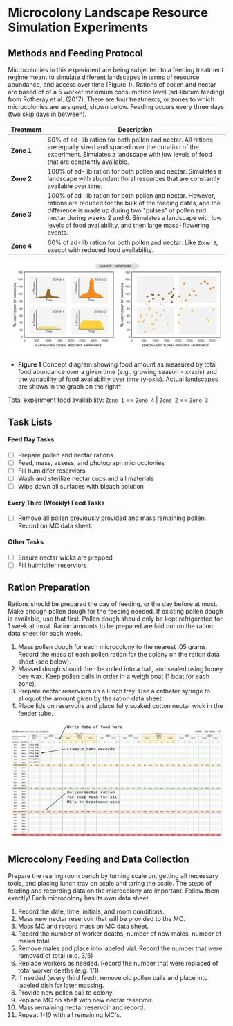 # Microcolony Landscape Resource Simulation Experiments
## Methods and Feeding Protocol

Microcolonies in this experiment are being subjected to a feeding treatment regime meant to simulate different landscapes in terms of resource abundance, and access over time (Figure 1).  Rations of pollen and nectar are based of of a 5 worker maximum consumption level (ad-libitum feeding) from Rotheray et al. (2017).  There are four treatments, or zones to which microcolonies are assigned, shown below.  Feeding occurs every three days (two skip days in between).   

Treatment | Description
--------- | -----------
**Zone 1** | 60% of ad-lib ration for both pollen and nectar.  All rations are equally sized and spaced over the duration of the experiment.  Simulates a landscape with low levels of food that are constantly available.
**Zone 2** | 100% of ad-lib ration for both pollen and nectar.  Simulates a landscape with abundant floral resources that are constantly available over time.  
**Zone 3** | 100% of ad-lib ration for both pollen and nectar.  However, rations are reduced for the bulk of the feeding dates, and the difference is made up during two "pulses" of pollen and nectar during weeks 2 and 6.  Simulates a landscape with low levels of food availability, and then large mass-flowering events.
**Zone 4** | 60% of ad-lib ration for both pollen and nectar.  Like `Zone 3`, execpt with reduced food availability.  

![Microcolony resource variation concept figure](/MC_ResourceVar_Concept-01.png) 
* **Figure 1** Concept diagram showing food amount as measured by total food abundance over a given time (e.g., growing season - x-axis) and the variability of food availability over time (y-axis).  Actual landscapes are shown in the graph on the right*

Total experiment food availability: `Zone 1` == `Zone 4` | `Zone 2` == `Zone 3`

## Task Lists
#### Feed Day Tasks
- [ ] Prepare pollen and nectar rations
- [ ] Feed, mass, assess, and photograph microcolonies
- [ ] Fill humidifer reserviors
- [ ] Wash and sterilize nectar cups and all materials
- [ ] Wipe down all surfaces with bleach solution

#### Every Third (Weekly) Feed Tasks
- [ ] Remove all pollen previously provided and mass remaining pollen.  Record on MC data sheet.


#### Other Tasks
- [ ] Ensure nectar wicks are prepped
- [ ] Fill huimidifer reserviors 

## Ration Preparation
Rations should be prepared the day of feeding, or the day before at most.  Make enough pollen dough for the feeding needed.  If existing pollen dough is available, use that first.  Pollen dough should only be kept refrigerated for 1 week at most.  Ration amounts to be prepared are laid out on the ration data sheet for each week.  

1. Mass pollen dough for each microcolony to the nearest .05 grams.  Record the mass of each pollen ration for the colony on the ration data sheet (see below).  
2. Massed dough should then be rolled into a ball, and sealed using honey bee wax.  Keep pollen balls in order in a weigh boat (1 boat for each zone).  
3. Prepare nectar reserviors on a lunch tray.  Use a catheter syringe to alloquot the amount given by the ration data sheet.  
4. Place lids on reservoirs and place fully soaked cotton nectar wick in the feeder tube.  

![Mircocolony feed schedule data sheet](/MC_FeedSched-01.png)

## Microcolony Feeding and Data Collection
Prepare the rearing room bench by turning scale on, getting all necessary tools, and placing lunch tray on scale and taring the scale.  The steps of feeding and recording data on the microcolony are important.  Follow them exactly!  Each microcolony has its own data sheet.

1. Record the date, time, initials, and room conditions.
2. Mass new nectar reservoir that will be provided to the MC.
3. Mass MC and record mass on MC data sheet.
4. Record the number of worker deaths, number of new males, number of males total.
5. Remove males and place into labeled vial.  Record the number that were removed of total (e.g. 3/5)
6. Replace workers as needed.  Record the number that were replaced of total worker deaths (e.g. 1/1)
7. If needed (every third feed), remove old pollen balls and place into labeled dish for later massing.
8. Provide new pollen ball to colony.
9. Replace MC on shelf with new nectar reservoir.
10. Mass remaining nectar reservoir and record.
11. Repeat 1-10 with all remaining MC's. 